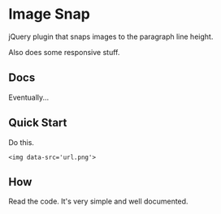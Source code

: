 Image Snap
==========
jQuery plugin that snaps images to the paragraph line height.

Also does some responsive stuff.

## Docs
Eventually...

## Quick Start
Do this.

	<img data-src='url.png'>

## How
Read the code. It's very simple and well documented.
